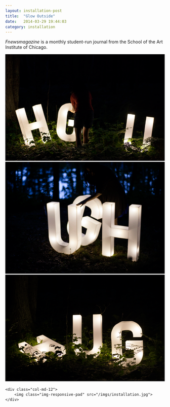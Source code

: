 ```yaml
---
layout: installation-post
title:  "Glow Outside"
date:   2014-03-29 19:44:03
category: installation
---
```

<div class="page-content inset">
<div class="row">
	<div class="row">
            <div class="col-md-9">
                <p class="lead"><i>Fnewsmagazine</i> is a monthly student-run journal from the School of the Art Institute of Chicago.</p>
            </div>
        </div>
        </div>
    <div class="col-md-12">
		<img class="img-responsive-pad" src="/imgs/glow1.png">
	</div>
    <div class="col-md-12">
		<img class="img-responsive-pad" src="/imgs/glow2.png">
	</div>
	<div class="col-md-12">
		<img class="img-responsive-pad" src="/imgs/glow3.png">

	<div class="col-md-12">
		<img class="img-responsive-pad" src="/imgs/installation.jpg">
	</div>

</div>
</div>

